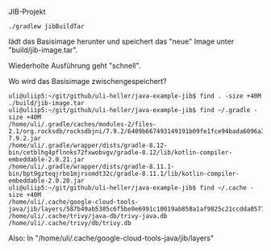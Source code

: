 JIB-Projekt

```
./gradlew jibBuildTar
```

lädt das Basisimage herunter und speichert das "neue" Image
unter "build/jib-image.tar".

Wiederholte Ausführung geht "schnell".

Wo wird das Basisimage zwischengespeichert?

```
uli@uliip5:~/git/github/uli-heller/java-example-jib$ find . -size +40M
./build/jib-image.tar
uli@uliip5:~/git/github/uli-heller/java-example-jib$ find ~/.gradle -size +40M
/home/uli/.gradle/caches/modules-2/files-2.1/org.rocksdb/rocksdbjni/7.9.2/6409b667493149191b09fe1fce94bada6096a3e9/rocksdbjni-7.9.2.jar
/home/uli/.gradle/wrapper/dists/gradle-8.12-bin/cetblhg4pflnnks72fxwobvgv/gradle-8.12/lib/kotlin-compiler-embeddable-2.0.21.jar
/home/uli/.gradle/wrapper/dists/gradle-8.11.1-bin/bpt9gzteqjrbo1mjrsomdt32c/gradle-8.11.1/lib/kotlin-compiler-embeddable-2.0.20.jar
uli@uliip5:~/git/github/uli-heller/java-example-jib$ find ~/.cache -size +40M
/home/uli/.cache/google-cloud-tools-java/jib/layers/587b49ab5385c6f5be0e6991c10019ab858a1af9825c21ccdda057797d644f80/99e3c800615e51a23ebb5c4c7982a1d5288504a1ccef4e6a9b78930b67b791d6
/home/uli/.cache/trivy/java-db/trivy-java.db
/home/uli/.cache/trivy/db/trivy.db
```

Also: In "/home/uli/.cache/google-cloud-tools-java/jib/layers"
